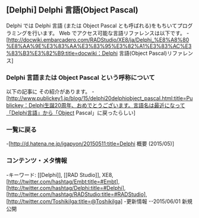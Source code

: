 ## [Delphi] Delphi 言語(Object Pascal)

Delphi では Delphi 言語 (または Object Pascal とも呼ばれる)をもちいてプログラミングを行います。
Web でアクセス可能な言語リファレンスは以下です。
-[http://docwiki.embarcadero.com/RADStudio/XE8/ja/Delphi_%E8%A8%80%E8%AA%9E%E3%83%AA%E3%83%95%E3%82%A1%E3%83%AC%E3%83%B3%E3%82%B9:title=docwiki：Delphi 言語(Object Pascal)リファレンス]


### Delphi 言語または Object Pascal という呼称について

以下の記事に その紹介があります。
-[http://www.publickey1.jp/blog/15/delphi20delphiobject_pascal.html:title=Publickey：Delphi生誕20周年、おめでとうございます。言語名は最近になって「Delphi言語」から「Object Pascal」に戻ったらしい]


### 一覧に戻る

-[http://d.hatena.ne.jp/igapyon/20150511:title=Delphi 概要 (2015/05)]


### コンテンツ・メタ情報

-キーワード: [[Delphi]], [[RAD Studio]], XE8, [http://twitter.com/hashtag/Embt:title=#Embt], [http://twitter.com/hashtag/Delphi:title=#Delphi], [http://twitter.com/hashtag/RADStudio:title=#RADStudio], [http://twitter.com/ToshikiIga:title=@ToshikiIga]
-更新情報
--2015/06/01 新規公開

